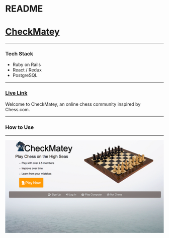 # README

# [CheckMatey](https://checkmatey.herokuapp.com/#/)

------

### Tech Stack

* Ruby on Rails
* React / Redux
* PostgreSQL

------

### [Live Link](https://checkmatey.herokuapp.com/#/)

Welcome to CheckMatey, an online chess community inspired by Chess.com.

------
### How to Use
------
![Splash Page](https://github.com/phillllymon/checkMatey/blob/master/app/assets/images/checkMateySpash.png)


